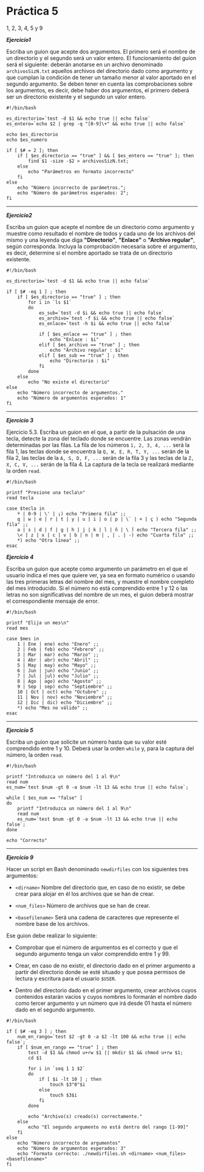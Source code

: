 # Práctica 5

1, 2, 3, 4, 5 y 9

__*Ejercicio1*__

Escriba un guion que acepte dos argumentos. El primero será el nombre de un directorio y el
segundo será un valor entero. El funcionamiento del guion será el siguiente: deberán anotarse en un archivo
denominado `archivosSizN.txt` aquellos archivos del directorio dado como argumento y que cumplan la
condición de tener un tamaño menor al valor aportado en el segundo argumento. Se deben tener en cuenta las
comprobaciones sobre los argumentos, es decir, debe haber dos argumentos, el primero deberá ser un directorio
existente y el segundo un valor entero.

```shell
#!/bin/bash

es_directorio=`test -d $1 && echo true || echo false`
es_entero=`echo $2 | grep -q "[0-9]\+" && echo true || echo false`

echo $es_directorio
echo $es_numero

if [ $# = 2 ]; then
	if [ $es_directorio == "true" ] && [ $es_entero == "true" ]; then
		find $1 -size -$2 > archivosSizN.txt;
	else
		echo "Parámetros en formato incorrecto"
	fi
else
	echo "Número incorrecto de parámetros.";
	echo "Número de parámetros esperados: 2";
fi
```

***

__*Ejercicio2*__

Escriba un guion que acepte el nombre de un directorio como argumento y muestre como resultado
el nombre de todos y cada uno de los archivos del mismo y una leyenda que diga __"Directorio"__, __"Enlace"__ o __"Archivo
regular"__, según corresponda. Incluya la comprobación necesaria sobre el argumento, es decir, determine si el
nombre aportado se trata de un directorio existente.

```shell
#!/bin/bash

es_directorio=`test -d $1 && echo true || echo false`

if [ $# -eq 1 ] ; then
	if [ $es_directorio == "true" ] ; then
		for i in `ls $1`
		do
			es_sub=`test -d $i && echo true || echo false`
			es_archivo=`test -f $i && echo true || echo false`
			es_enlace=`test -h $i && echo true || echo false`
			
			if [ $es_enlace == "true" ] ; then
				echo "Enlace : $i"
			elif [ $es_archivo == "true" ] ; then
				echo "Archivo regular : $i"
			elif [ $es_sub == "true" ] ; then
				echo "Directorio : $i"
			fi
		done
	else
		echo "No existe el directorio"
else
	echo "Número incorrecto de argumentos."
	echo "Número de argumentos esperados: 1"
fi
```

***

__*Ejercicio 3*__

Ejercicio 5.3. Escriba un guion en el que, a partir de la pulsación de una tecla, detecte la zona del teclado donde
se encuentre. Las zonas vendrán determinadas por las filas. La fila de los números `1, 2, 3, 4, ...` será la fila
1, las teclas donde se encuentra la `Q, W, E, R, T, Y, ...` serán de la fila 2, las teclas de la `A, S, D,
F, ...` serán de la fila 3 y las teclas de la `Z, X, C, V, ...` serán de la fila 4. La captura de la tecla se
realizará mediante la orden `read`.

```shell
#!/bin/bash

printf "Presione una tecla\n"
read tecla

case $tecla in
	º | 0-9 | \' | ¡) echo "Primera fila" ;;
	q | w | e | r | t | y | u | i | o | p | \` | + | ç ) echo "Segunda fila" ;;
	a | s | d | f | g | h | j | k | l | ñ | \ ́) echo "Tercera fila" ;;
	\< | z | x | c | v | b | n | m | , | . | -) echo "Cuarta fila" ;;
	*) echo "Otra línea" ;;
esac
```

__*Ejercicio 4*__

Escriba un guion que acepte como argumento un parámetro en el que el usuario indica el mes que
quiere ver, ya sea en formato numérico o usando las tres primeras letras del nombre del mes, y muestre el nombre
completo del mes introducido. Si el número no está comprendido entre 1 y 12 o las letras no son significativas del
nombre de un mes, el guion deberá mostrar el correspondiente mensaje de error.

```shell
#!/bin/bash

printf "Elija un mes\n"
read mes

case $mes in
	1 | Ene | ene) echo "Enero" ;;
	2 | Feb | feb) echo "Febrero" ;;
	3 | Mar | mar) echo "Marzo" ;;
	4 | Abr | abr) echo "Abril" ;;
	5 | May | may) echo "Mayo" ;;
	6 | Jun | jun) echo "Junio" ;;
	7 | Jul | jul) echo "Julio" ;;
	8 | Ago | ago) echo "Agosto" ;;
	9 | Sep | sep) echo "Septiembre" ;;
	10 | Oct | oct) echo "Octubre" ;;
	11 | Nov | nov) echo "Noviembre" ;;
	12 | Dic | dic) echo "Diciembre" ;;
	*) echo "Mes no válido" ;;
esac
```

***

__*Ejercicio 5*__

Escriba un guion que solicite un número hasta que su valor esté comprendido entre 1 y 10. Deberá
usar la orden `while` y, para la captura del número, la orden `read`.

```shell
#!/bin/bash

printf "Introduzca un número del 1 al 9\n"
read num
es_num=`test $num -gt 0 -a $num -lt 13 && echo true || echo false`;

while [ $es_num == "false" ]
do
	printf "Introduzca un número del 1 al 9\n"
	read num
	es_num=`test $num -gt 0 -a $num -lt 13 && echo true || echo false`;
done

echo "Correcto"
```

***

__*Ejercicio 9*__

Hacer un script en Bash denominado `newdirfiles` con los siguientes tres argumentos:

- `<dirname>` Nombre del directorio que, en caso de no existir, se debe crear para alojar en él los archivos
que se han de crear.

- `<num_files>` Número de archivos que se han de crear.

- `<basefilename>` Será una cadena de caracteres que represente el nombre base de los archivos.

Ese guion debe realizar lo siguiente:

- Comprobar que el número de argumentos es el correcto y que el segundo argumento tenga un valor
comprendido entre 1 y 99.

- Crear, en caso de no existir, el directorio dado en el primer argumento a partir del directorio donde se esté
situado y que posea permisos de lectura y escritura para el usuario `$USER`.

- Dentro del directorio dado en el primer argumento, crear archivos cuyos contenidos estarán vacíos y cuyos
nombres lo formarán el nombre dado como tercer argumento y un número que irá desde 01 hasta el
número dado en el segundo argumento.

```shell
#!/bin/bash

if [ $# -eq 3 ] ; then
	num_en_rango=`test $2 -gt 0 -a $2 -lt 100 && echo true || echo false`;
	if [ $num_en_rango == "true" ] ; then
		test -d $1 && chmod u+rw $1 || mkdir $1 && chmod u+rw $1;
		cd $1
		
		for i in `seq 1 1 $2`
		do
			if [ $i -lt 10 ] ; then
				touch $3"0"$i
			else
				touch $3$i
			fi
		done
		
		echo "Archivo(s) creado(s) correctamente."
	else
		echo "El segundo argumento no está dentro del rango [1-99]"
	fi
else
	echo "Número incorrecto de argumentos"
	echo "Número de argumentos esperados: 3"
	echo "Formato correcto: ./newdirfiles.sh <dirname> <num_files> <basefilename>"
fi
```
